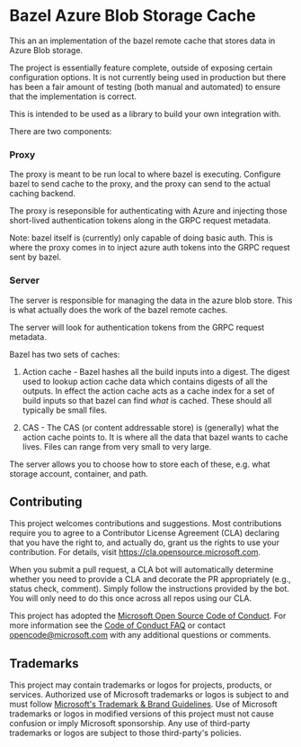# Bazel Azure Blob Storage Cache

This an an implementation of the bazel remote cache that stores data in Azure
Blob storage.

The project is essentially feature complete, outside of exposing certain
configuration options. It is not currently being used in production but there
has been a fair amount of testing (both manual and automated) to ensure that
the implementation is correct.

This is intended to be used as a library to build your own integration with.

There are two components:

### Proxy

The proxy is meant to be run local to where bazel is executing.
Configure bazel to send cache to the proxy, and the proxy can send to the actual
caching backend.

The proxy is reseponsible for authenticating with Azure and injecting those
short-lived authentication tokens along in the GRPC request metadata.

Note: bazel itself is (currently) only capable of doing basic auth. This is
where the proxy comes in to inject azure auth tokens into the GRPC request sent
by bazel.

### Server

The server is responsible for managing the data in the azure blob store.
This is what actually does the work of the bazel remote caches.

The server will look for authentication tokens from the GRPC request metadata.

Bazel has two sets of caches:

1. Action cache - Bazel hashes all the build inputs into a digest. The digest
used to lookup action cache data which contains digests of all the outputs. In
effect the action cache acts as a cache index for a set of build inputs so that
bazel can find *what* is cached. These should all typically be small files.

2. CAS - The CAS (or content addressable store) is (generally) what the action
cache points to. It is where all the data that bazel wants to cache lives. Files
can range from very small to very large.

The server allows you to choose how to store each of these, e.g. what storage
account, container, and path.

## Contributing

This project welcomes contributions and suggestions. Most contributions require you to agree to a
Contributor License Agreement (CLA) declaring that you have the right to, and actually do, grant us
the rights to use your contribution. For details, visit https://cla.opensource.microsoft.com.

When you submit a pull request, a CLA bot will automatically determine whether you need to provide
a CLA and decorate the PR appropriately (e.g., status check, comment). Simply follow the instructions
provided by the bot. You will only need to do this once across all repos using our CLA.

This project has adopted the [Microsoft Open Source Code of Conduct](https://opensource.microsoft.com/codeofconduct/).
For more information see the [Code of Conduct FAQ](https://opensource.microsoft.com/codeofconduct/faq/) or
contact [opencode@microsoft.com](mailto:opencode@microsoft.com) with any additional questions or comments.

## Trademarks

This project may contain trademarks or logos for projects, products, or services. Authorized use of Microsoft
trademarks or logos is subject to and must follow
[Microsoft's Trademark & Brand Guidelines](https://www.microsoft.com/en-us/legal/intellectualproperty/trademarks/usage/general).
Use of Microsoft trademarks or logos in modified versions of this project must not cause confusion or imply Microsoft sponsorship.
Any use of third-party trademarks or logos are subject to those third-party's policies.
